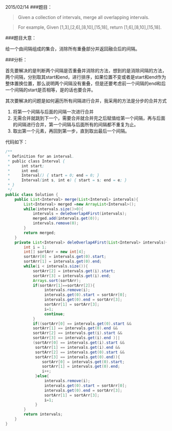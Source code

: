 2015/02/14
###题目：

> Given a collection of intervals, merge all overlapping 
> intervals.

> For example,
> Given [1,3],[2,6],[8,10],[15,18],
> return [1,6],[8,10],[15,18].

###题目大意：

给一个由间隔组成的集合，消除所有重叠部分并返回融合后的间隔。

###分析：

首先要解决的是判断两个间隔是否重叠并消除的方法，想到的是消除间隔的方法，两个间隔，分别取其start和end，进行排序，如果位置不变或者是start和end作为整体置换位置，那么说明两个间隔没有重叠，但是还要考虑前一个间隔的end和后一个间隔的start是否相等，是的话也要合并。

其次要解决的问题是如何遍历所有间隔进行合并，我采用的方法是分步的合并方式

1. 将第一个间隔与后面的间隔一次进行合并
2. 无需合并就跳到下一个，需要合并就合并完之后赋值给第一个间隔，再与后面的间隔进行合并，第一个间隔与后面所有的间隔都不重复为止。
3. 取出第一个元素，再回到第一步，直到取出最后一个间隔。

代码如下：
```java
/**
 * Definition for an interval.
 * public class Interval {
 *     int start;
 *     int end;
 *     Interval() { start = 0; end = 0; }
 *     Interval(int s, int e) { start = s; end = e; }
 * }
 */
public class Solution {
	public List<Interval> merge(List<Interval> intervals){
		List<Interval> merged =new ArrayList<Interval>();
		while(intervals.size()>0){
			intervals = deleOverlap4First(intervals);
			merged.add(intervals.get(0));
			intervals.remove(0);
		}
		return merged;
	}
	private List<Interval> deleOverlap4First(List<Interval> intervals){
		int i = 1;
		int[] sortArr = new int[4];
		sortArr[0] = intervals.get(0).start;
		sortArr[1] = intervals.get(0).end;
		while(i < intervals.size()){
			sortArr[2] = intervals.get(i).start;
			sortArr[3] = intervals.get(i).end;
			Arrays.sort(sortArr);
			if(sortArr[1]==sortArr[2]){
				 intervals.remove(i);
				 intervals.get(0).start = sortArr[0];
				 intervals.get(0).end = sortArr[3];
				 sortArr[1] = sortArr[3];
				 i=1;
				 continue;
			}
			if((sortArr[0] == intervals.get(0).start &&
			sortArr[1] == intervals.get(0).end &&
			sortArr[2] == intervals.get(i).start &&
			sortArr[3] == intervals.get(i).end )||
			(sortArr[0] == intervals.get(i).start &&
			 sortArr[1] == intervals.get(i).end &&
			 sortArr[2] == intervals.get(0).start &&
			 sortArr[3] == intervals.get(0).end)){
			    sortArr[0] = intervals.get(0).start;
				sortArr[1] = intervals.get(0).end;
				i++;
			 }else{
				 intervals.remove(i);
				 intervals.get(0).start = sortArr[0];
				 intervals.get(0).end = sortArr[3];
				 sortArr[1] = sortArr[3];
				 i=1;
			 }
		}
		return intervals; 
	}
}
```


